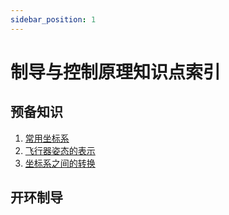 ```yaml
---
sidebar_position: 1
---
```


# 制导与控制原理知识点索引

## 预备知识

1. [常用坐标系](./常用坐标系)
2. [飞行器姿态的表示](./飞行器姿态的表示)
3. [坐标系之间的转换](./坐标系之间的转换)

## 开环制导

